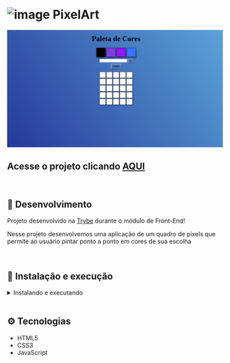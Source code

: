 # ![image](https://user-images.githubusercontent.com/18033491/210018542-67ac67f3-45c0-4915-9cdc-0ef1c5f0af78.png) PixelArt

![Preview Projeto](./src/preview.png)

## Acesse o projeto clicando <a href="https://eliedson1979.github.io/pixelart/">AQUI</a>

<br />

## 📡 Desenvolvimento

Projeto desenvolvido na <a href="https://betrybe.com/" target="_blank">Trybe</a> durante o módulo de Front-End!

Nesse projeto desenvolvemos uma aplicação de um quadro de pixels que permite ao usuário pintar ponto a ponto em cores de sua escolha

<br />

## 🚀 Instalação e execução

  <details>
    <summary>Instalando e executando</summary>
    <br />

### 1 - Clone o repositório:

```
git clone git@github.com:Eliedson1979/pixelart.git
```

### 2 - Apos ter o repositório clonado em sua maquina, execute este comando para acessar a pasta do projeto:

```sh
cd pixelart
```

### 3 - Dentro da pasta do projeto, execute o index:
```
Acesse o Index.html
```

### 4 - Acesse a aplicação:

Abrindo na porta padrão que o React usa: <http://localhost:3000/> em seu navegador.

  </details>
<br />

## ⚙️ Tecnologias

* HTML5
* CSS3
* JavaScript
